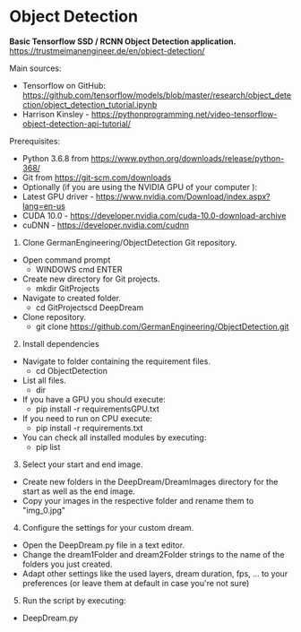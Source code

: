 # Object Detection
**Basic Tensorflow SSD / RCNN Object Detection application.**
https://trustmeimanengineer.de/en/object-detection/

Main sources:
* Tensorflow on GitHub: https://github.com/tensorflow/models/blob/master/research/object_detection/object_detection_tutorial.ipynb
* Harrison Kinsley - https://pythonprogramming.net/video-tensorflow-object-detection-api-tutorial/

Prerequisites:
* Python 3.6.8 from https://www.python.org/downloads/release/python-368/
* Git from https://git-scm.com/downloads
* Optionally (if you are using the NVIDIA GPU of your computer ):
* Latest GPU driver - https://www.nvidia.com/Download/index.aspx?lang=en-us
* CUDA 10.0 - https://developer.nvidia.com/cuda-10.0-download-archive
* cuDNN - https://developer.nvidia.com/cudnn
	
1. Clone GermanEngineering/ObjectDetection Git repository.
* Open command prompt
	* WINDOWS cmd ENTER
* Create new directory for Git projects.
	* mkdir GitProjects
* Navigate to created folder.
	* cd GitProjectscd DeepDream
* Clone repository.
	* git clone https://github.com/GermanEngineering/ObjectDetection.git

2. Install dependencies
* Navigate to folder containing the requirement files.
	* cd ObjectDetection
* List all files.
	* dir
* If you have a GPU you should execute:
	* pip install -r requirementsGPU.txt
* If you need to run on CPU execute:
	* pip install -r requirements.txt
* You can check all installed modules by executing:
	* pip list

3. Select your start and end image.
* Create new folders in the DeepDream/DreamImages directory for the start as well as the end image.
* Copy your images in the respective folder and rename them to "img_0.jpg"		
		
4. Configure the settings for your custom dream.
* Open the DeepDream.py file in a text editor.
* Change the dream1Folder and dream2Folder strings to the name of the folders you just created.
* Adapt other settings like the used layers, dream duration, fps, ... to your preferences (or leave them at default in case you're not sure)
	
5. Run the script by executing:
* DeepDream.py
